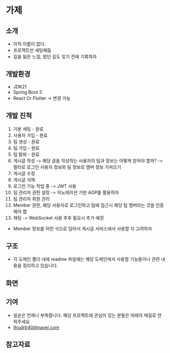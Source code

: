 # 가제

## 소개

- 아직 이름이 없다.
- 프로젝트만 세팅해둠
- 길을 잃은 느낌, 왔던 길도 잊기 전에 기록하자

## 개발환경
- JDK21
- Spring Boot 3
- React Or Flutter -> 변경 가능

## 개발 진척
1. 기본 세팅 - 완료
2. 사용자 가입 - 완료
3. 팀 생성 - 완료
4. 팀 가입 - 완료
5. 팀 탈퇴 - 완료
6. 게시글 작성 -> 해당 글을 작성하는 사용자의 팀과 정보는 어떻게 얻어야 할까? -> 필터로 로그인 사용자 정보와 팀 정보로 멤버 정보 가져오기
7. 게시글 수정
8. 게시글 삭제
9. 로그인 기능 작업 중 -> JWT 사용
10. 팀 관리자 권한 설정 -> 어노테이션 기반 AOP를 활용하자
10. 팀 관리자 회원 관리
11. Member 권한, 해당 사용자로 로그인하고 팀에 접근시 해당 팀 멤버라는 것을 인증해야 함
12. 채팅 -> WebSocket 사용
추후 필요시 추가 예정
- Member 정보를 어떤 식으로 담아서 게시글 서비스에서 사용할 지 고려하자

## 구조
- 각 도메인 폴더 내에 readme 파일에는 해당 도메인에서 사용할 기능들이나 관련 내용을 정리하고 있습니다.
## 화면

## 기여
- 일손은 언제나 부족합니다. 해당 프로젝트에 관심이 있는 분들은 아래의 메일로 연락주세요
- 9rudrb40@naver.com

## 참고자료
